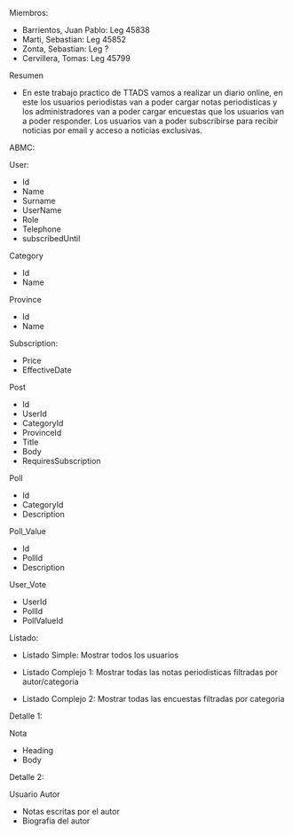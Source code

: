 Miembros:
* Barrientos, Juan Pablo: Leg 45838
* Marti, Sebastian: Leg 45852
* Zonta, Sebastian: Leg ?
* Cervillera, Tomas: Leg 45799

Resumen
* En este trabajo practico de TTADS vamos a realizar un diario online, en este los usuarios periodistas van a poder cargar notas periodisticas y los administradores van a poder cargar encuestas que los usuarios van a poder responder. Los usuarios van a poder subscribirse para recibir noticias por email y acceso a noticias exclusivas.

ABMC:

User:

* Id
* Name
* Surname
* UserName
* Role
* Telephone
* subscribedUntil

Category

* Id
* Name

Province

* Id
* Name

Subscription:

* Price
* EffectiveDate

Post

* Id
* UserId
* CategoryId
* ProvinceId
* Title
* Body
* RequiresSubscription

Poll

* Id
* CategoryId
* Description

Poll_Value

* Id
* PollId
* Description

User_Vote

* UserId
* PollId
* PollValueId


Listado:

* Listado Simple: Mostrar todos los usuarios

* Listado Complejo 1: Mostrar todas las notas periodisticas filtradas por autor/categoria

* Listado Complejo 2: Mostrar todas las encuestas filtradas por categoria

Detalle 1:

Nota

* Heading
* Body

Detalle 2:

Usuario Autor

* Notas escritas por el autor
* Biografia del autor
